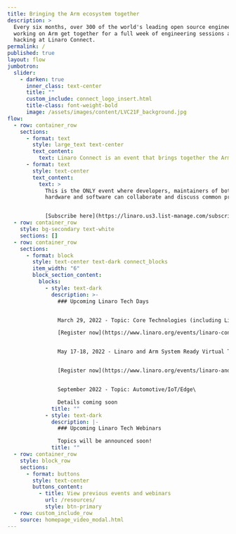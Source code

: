 ```yaml
---
title: Bringing the Arm ecosystem together
description: >
  Every six months, over 300 of the world's leading open source engineers
  working on Arm get together for a full week of engineering sessions and
  hacking at Linaro Connect.
permalink: /
published: true
layout: flow
jumbotron:
  slider:
    - darken: true
      inner_class: text-center
      title: ""
      custom_include: connect_logo_insert.html
      title-class: font-weight-bold
      image: /assets/images/content/LVC21F_background.jpg
flow:
  - row: container_row
    sections:
      - format: text
        style: large_text text-center
        text_content:
          text: Linaro Connect is an event that brings together the Arm Ecosystem.
      - format: text
        style: text-center
        text_content:
          text: >
            This is the ONLY event where developers, maintainers of both
            hardware and software can collaborate and discuss common problems.


            [Subscribe here](https://linaro.us3.list-manage.com/subscribe?u=14baaae786342d0d405ee59c2&id=7cf0551a9b) to receive email updates about Linaro Tech days and Webinars
  - row: container_row
    style: bg-secondary text-white
    sections: []
  - row: container_row
    sections:
      - format: block
        style: text-center text-dark connect_blocks
        item_width: "6"
        block_section_content:
          blocks:
            - style: text-dark
              description: >-
                ### Upcoming Linaro Tech Days


                March 29, 2022 - Topic: Core Technologies (including Linux Kernel, Security, Virtualization, Toolchain, Testing)\

                [Register now](https://www.linaro.org/events/linaro-connect-tech-day-core-technologies/) 


                May 17-18, 2022 - Linaro and Arm System Ready Virtual Tech Event


                [Register now](https://www.linaro.org/events/linaro-and-arm-system-ready-virtual-tech-event/)


                September 2022 - Topic: Automotive/IoT/Edge\

                Details coming soon
              title: ""
            - style: text-dark
              description: |-
                ### Upcoming Linaro Tech Webinars

                Topics will be announced soon!
              title: ""
  - row: container_row
    style: block_row
    sections:
      - format: buttons
        style: text-center
        buttons_content:
          - title: View previous events and webinars
            url: /resources/
            style: btn-primary
  - row: custom_include_row
    source: homepage_video_modal.html
---
```

